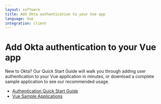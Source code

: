 ```yaml
---
layout: software
title: Add Okta authentication to your Vue app
language: Vue
integration: client
---
```


# Add Okta authentication to your Vue app

New to Okta? Our Quick Start Guide will walk you through adding user authentication to your Vue application in minutes,
or download a complete sample application to see our recommended usage.

<ul class='code-list'>
  <li>
    <a href='/quickstart/#/vue/nodejs/generic' class='code-button inverse' data-proofer-ignore>
      <span class='code-icon launch-16'></span><span>Authentication Quick Start Guide</span>
    </a>
  </li>
  <li>
    <a href='https://github.com/okta/samples-js-vue' class='code-button'>
      <span class='fa fa-github'></span><span>Vue Sample Applications</span>
    </a>
  </li>
</ul>
